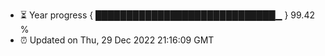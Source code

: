 - ⏳ Year progress { █████████████████████████████▁ } 99.42 %
- ⏰ Updated on Thu, 29 Dec 2022 21:16:09 GMT

